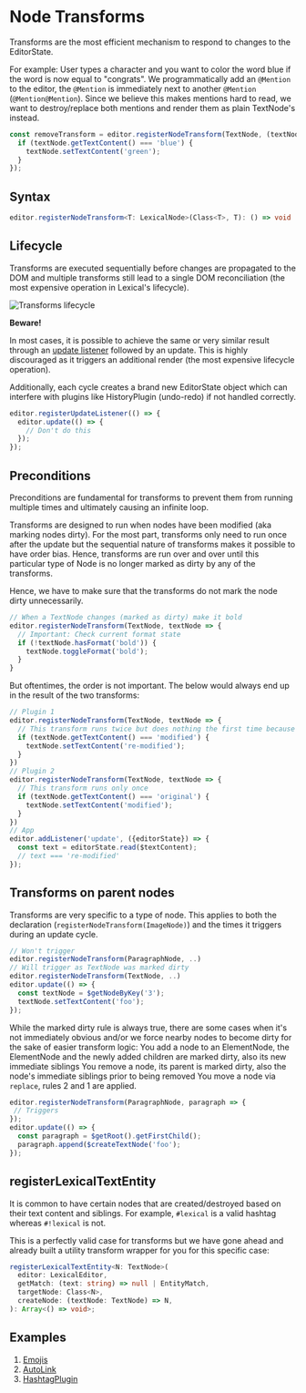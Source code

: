 

# Node Transforms

Transforms are the most efficient mechanism to respond to changes to the EditorState.

For example:
User types a character and you want to color the word blue if the word is now equal to "congrats".
We programmatically add an `@Mention` to the editor, the `@Mention` is immediately next to another `@Mention` (`@Mention@Mention`). Since we believe this makes mentions hard to read, we want to destroy/replace both mentions and render them as plain TextNode's instead.

```js
const removeTransform = editor.registerNodeTransform(TextNode, (textNode) => {
  if (textNode.getTextContent() === 'blue') {
    textNode.setTextContent('green');
  }
});
```

## Syntax

```typescript
editor.registerNodeTransform<T: LexicalNode>(Class<T>, T): () => void
```

## Lifecycle

Transforms are executed sequentially before changes are propagated to the DOM and multiple transforms still lead to a single DOM reconciliation (the most expensive operation in Lexical's lifecycle).

![Transforms lifecycle](/img/docs/transforms-lifecycle.svg)

**Beware!**

In most cases, it is possible to achieve the same or very similar result through an [update listener](/docs/concepts/listeners#registerupdatelistener) followed by an update. This is highly discouraged as it triggers an additional render (the most expensive lifecycle operation).

Additionally, each cycle creates a brand new EditorState object which can interfere with plugins like HistoryPlugin (undo-redo) if not handled correctly.

```js
editor.registerUpdateListener(() => {
  editor.update(() => {
    // Don't do this
  });
});
```

## Preconditions

Preconditions are fundamental for transforms to prevent them from running multiple times and ultimately causing an infinite loop.

Transforms are designed to run when nodes have been modified (aka marking nodes dirty). For the most part, transforms only need to run once after the update but the sequential nature of transforms makes it possible to have order bias. Hence, transforms are run over and over until this particular type of Node is no longer marked as dirty by any of the transforms.

Hence, we have to make sure that the transforms do not mark the node dirty unnecessarily.

```js
// When a TextNode changes (marked as dirty) make it bold
editor.registerNodeTransform(TextNode, textNode => {
  // Important: Check current format state
  if (!textNode.hasFormat('bold')) {
    textNode.toggleFormat('bold');
  }
}
```

But oftentimes, the order is not important. The below would always end up in the result of the two transforms:

```js
// Plugin 1
editor.registerNodeTransform(TextNode, textNode => {
  // This transform runs twice but does nothing the first time because it doesn't meet the preconditions
  if (textNode.getTextContent() === 'modified') {
    textNode.setTextContent('re-modified');
  }
})
// Plugin 2
editor.registerNodeTransform(TextNode, textNode => {
  // This transform runs only once
  if (textNode.getTextContent() === 'original') {
    textNode.setTextContent('modified');
  }
})
// App
editor.addListener('update', ({editorState}) => {
  const text = editorState.read($textContent);
  // text === 're-modified'
});
```

## Transforms on parent nodes

Transforms are very specific to a type of node. This applies to both the declaration (`registerNodeTransform(ImageNode)`) and the times it triggers during an update cycle.

```js
// Won't trigger
editor.registerNodeTransform(ParagraphNode, ..)
// Will trigger as TextNode was marked dirty
editor.registerNodeTransform(TextNode, ..)
editor.update(() => {
  const textNode = $getNodeByKey('3');
  textNode.setTextContent('foo');
});
```

While the marked dirty rule is always true, there are some cases when it's not immediately obvious and/or we force nearby nodes to become dirty for the sake of easier transform logic:
You add a node to an ElementNode, the ElementNode and the newly added children are marked dirty, also its new immediate siblings
You remove a node, its parent is marked dirty, also the node's immediate siblings prior to being removed
You move a node via `replace`, rules 2 and 1 are applied.

```js
editor.registerNodeTransform(ParagraphNode, paragraph => {
 // Triggers
});
editor.update(() => {
  const paragraph = $getRoot().getFirstChild();
  paragraph.append($createTextNode('foo');
});
```

## registerLexicalTextEntity

It is common to have certain nodes that are created/destroyed based on their text content and siblings. For example, `#lexical` is a valid hashtag whereas `#!lexical` is not.

This is a perfectly valid case for transforms but we have gone ahead and already built a utility transform wrapper for you for this specific case:

```typescript
registerLexicalTextEntity<N: TextNode>(
  editor: LexicalEditor,
  getMatch: (text: string) => null | EntityMatch,
  targetNode: Class<N>,
  createNode: (textNode: TextNode) => N,
): Array<() => void>;
```

## Examples

1. [Emojis](https://github.com/facebook/lexical/blob/main/packages/lexical-playground/src/plugins/EmojisPlugin/index.ts)
2. [AutoLink](https://github.com/facebook/lexical/blob/main/packages/lexical-playground/src/plugins/AutoLinkPlugin/index.tsx)
3. [HashtagPlugin](https://github.com/facebook/lexical/blob/main/packages/lexical-react/src/LexicalHashtagPlugin.ts)

